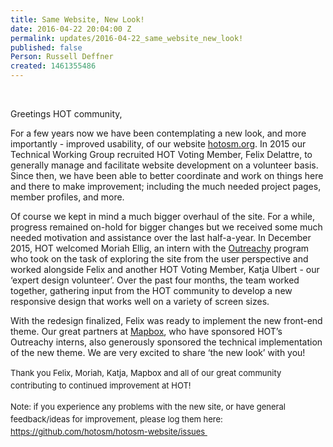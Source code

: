 ```yaml
---
title: Same Website, New Look!
date: 2016-04-22 20:04:00 Z
permalink: updates/2016-04-22_same_website_new_look!
published: false
Person: Russell Deffner
created: 1461355486
---
```


<p>&nbsp;</p><p>Greetings HOT community,</p><p>For a few years now we have been contemplating a new look, and more importantly - improved usability, of our website <a href="http://www.hotosm.org">hotosm.org</a>. In 2015 our Technical Working Group recruited HOT Voting Member, Felix Delattre, to generally manage and facilitate website development on a volunteer basis. Since then, we have been able to better coordinate and work on things here and there to make improvement; including the much needed project pages, member profiles, and more.</p><p>Of course we kept in mind a much bigger overhaul of the site. For a while, progress remained on-hold for bigger changes but we received some much needed motivation and assistance over the last half-a-year. In December 2015, HOT welcomed Moriah Ellig, an intern with the <a href="https://hotosm.org/projects/outreachy">Outreachy</a> program who took on the task of exploring the site from the user perspective and worked alongside Felix and another HOT Voting Member, Katja Ulbert - our ‘expert design volunteer’. Over the past four months, the team worked together, gathering input from the HOT community to develop a new responsive design that works well on a variety of screen sizes.</p><p>With the redesign finalized, Felix was ready to implement the new front-end theme. Our great partners at <a href="https://www.mapbox.com/">Mapbox</a>, who have sponsored HOT’s Outreachy interns, also generously sponsored the technical implementation of the new theme. We are very excited to share ‘the new look’ with you!</p><p><span style="font-size: 13.008px; line-height: 1.538em;">Thank you Felix, Moriah, Katja, Mapbox and all of our great community contributing to continued improvement at HOT!</span></p><p><span style="font-size: 13.008px; line-height: 1.538em;">Note: if you experience any problems with the new site, or have general feedback/ideas for improvement, please log them here: <a href="https://github.com/hotosm/hotosm-website/issues%20">https://github.com/hotosm/hotosm-website/issues&nbsp;</a></span></p>
